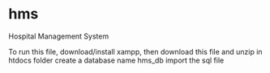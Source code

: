 # hms
Hospital Management System

To run this file, download/install xampp, then download this file and unzip in htdocs folder
create a database name hms_db import the sql file
